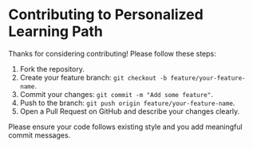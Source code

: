 # Contributing to Personalized Learning Path

Thanks for considering contributing! Please follow these steps:

1. Fork the repository.
2. Create your feature branch: `git checkout -b feature/your-feature-name`.
3. Commit your changes: `git commit -m "Add some feature"`.
4. Push to the branch: `git push origin feature/your-feature-name`.
5. Open a Pull Request on GitHub and describe your changes clearly.

Please ensure your code follows existing style and you add meaningful commit messages.
